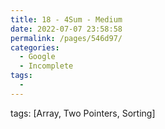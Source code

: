 ```yaml
---
title: 18 - 4Sum - Medium
date: 2022-07-07 23:58:58
permalink: /pages/546d97/
categories:
  - Google
  - Incomplete
tags:
  - 
---
```

tags: [Array, Two Pointers, Sorting]
